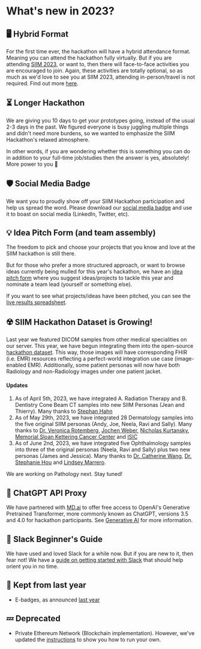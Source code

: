 # What's new in 2023?

## 🖥️ Hybrid Format
For the first time ever, the hackathon will have a hybrid attendance format. Meaning you can attend the hackathon fully virtually. But if you are attending [SIIM 2023](https://siim.org/page/siim23_about_siim23), or want to, then there will face-to-face activities you are encouraged to join. Again, these activities are totally optional, so as much as we'd love to see you at SIIM 2023, attending in-person/travel is not required. Find out more [here](https://siim.org/page/hacking_healthcare).


## ⏳️ Longer Hackathon
We are giving you 10 days to get your prototypes going, instead of the usual 2-3 days in the past. We figured everyone is busy juggling multiple things and didn't need more burdens, so we wanted to emphasize the SIIM Hackathon's relaxed atmosphere. 

In other words, if you are wondering whether this is something you can do in addition to your full-time job/studies then the answer is yes, absolutely! More power to you 🙌️


## 🛡️ Social Media Badge
We want you to proudly show off your SIIM Hackathon participation and help us spread the word. Please download our [social media badge](https://drive.google.com/file/d/11SuIr5Vt2yArA58CWOD0HDHkgG5SKX1p/view?usp=share_link) and use it to boast on social media (LinkedIn, Twitter, etc).


## 💡️ Idea Pitch Form (and team assembly)
The freedom to pick and choose your projects that you know and love at the SIIM hackathon is still there. 

But for those who prefer a more structured approach, or want to browse ideas currently being mulled for this year's hackathon, we have an [idea pitch form](https://forms.gle/GJxhwfDxv1q3UyGv7) where you suggest ideas/projects to tackle this year and nominate a team lead (yourself or something else).

If you want to see what projects/ideas have been pitched, you can see the [live results spreadsheet](https://docs.google.com/spreadsheets/d/19tWRF7e_zwDvFsXIneAuLHAcImYTxjGi0cIkZDcXFOY/edit?usp=sharing).


## ☢️ SIIM Hackathon Dataset is Growing!
Last year we featured DICOM samples from other medical specialities on our server. This year, we have begun integrating them into the open-source [hackathon dataset](https://github.com/ImagingInformatics/hackathon-dataset). This way, those images will have corresponding FHIR (i.e. EMR) resources reflecting a perfect-world integration use case (image-enabled EMR). Additionally, some patient personas will now have both Radiology and non-Radiology images under one patient jacket.

#### Updates
1. As of April 5th, 2023, we have integrated A. Radiation Therapy and B. Dentistry Cone Beam CT samples into new SIIM Personas (Jean and Thierry). Many thanks to [Stephan Hahn](https://www.linkedin.com/in/stephanhahn/)
2. As of May 29th, 2023, we have integrated 28 Dermatology samples into the five original SIIM personas (Andy, Joe, Neela, Ravi and Sally). Many thanks to [Dr. Veronica Rotemberg](https://www.linkedin.com/in/veronica-rotemberg-1639227b/), [Jochen Weber](https://www.linkedin.com/in/jochen-weber-6721b266/), [Nicholas Kurtansky](https://www.linkedin.com/in/nicholas-kurtansky-0758ab109/), [Memorial Sloan Kettering Cancer Center](https://www.mskcc.org/) and [ISIC](https://www.isic-archive.com/#!/topWithHeader/wideContentTop/main)
3. As of June 2nd, 2023, we have integrated five Ophthalmology samples into three of the original personas (Neela, Ravi and Sally) plus two new personas (James and Jessica). Many thanks to [Dr. Catherine Wang](https://www.linkedin.com/in/catherine-wang-106bbb7/), [Dr. Stephanie Hou](https://www.linkedin.com/in/stephanie-hou-5269201a9/) and [Lindsey Marrero](https://www.linkedin.com/in/lindseydute/).

We are working on Pathology next. Stay tuned!

## 🤖️ ChatGPT API Proxy
We have partnered with [MD.ai](https://md.ai/) to offer free access to OpenAI's Generative Pretrained Transformer, more commonly known as ChatGPT, versions 3.5 and 4.0 for hackathon participants. See [Generative AI](../apis/generative-ai.md) for more information.


## 💬️ Slack Beginner's Guide
We have used and loved Slack for a while now. But if you are new to it, then fear not! We have a [guide on getting started with Slack](../getting-started/slack.md) that should help orient you in no time.


## 🙌️ Kept from last year
  * E-badges, as announced [last year](./2022.md)


## 💤️ Deprecated
  * Private Ethereum Network (Blockchain implementation). However, we've updated the [instructions](../apis/ethereum-blockchain-intro.md) to show you how to run your own.


